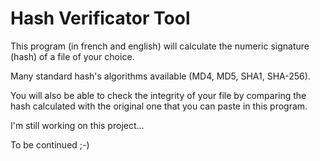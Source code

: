 # Hash Verificator Tool
This program (in french and english) will calculate the numeric signature (hash) of a file of your choice.

Many standard hash's algorithms available (MD4, MD5, SHA1, SHA-256).

You will also be able to check the integrity of your file by comparing the hash calculated with the original one that you can paste in this program.

I'm still working on this project...

To be continued ;-)
